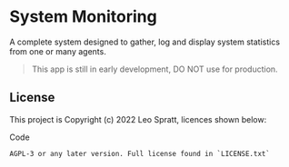 # System Monitoring
A complete system designed to gather, log and display system statistics from one or many agents.

> This app is still in early development, DO NOT use for production.

## License
This project is Copyright (c) 2022 Leo Spratt, licences shown below:

Code

    AGPL-3 or any later version. Full license found in `LICENSE.txt`
